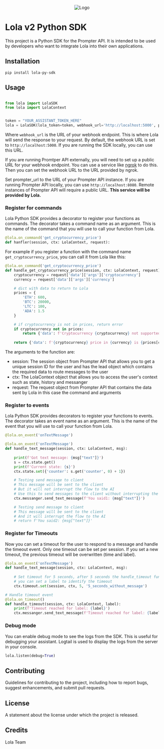 
<p align="center">
  <img src="https://firebasestorage.googleapis.com/v0/b/numichat.appspot.com/o/Perf_Lola%2BH.way%20banner.png?alt=media&token=8a0dac42-1f76-4754-ac9c-40a93ba02125" alt="Logo">
</p>



# Lola v2 Python SDK

This project is a Python SDK for the Prompter API. It is intended to be used by developers who want to integrate Lola into their own applications.

## Installation

``` pip install lola-py-sdk ```

## Usage

```python

from lola import LolaSDK
from lola import LolaContext


token = "YOUR_ASSISTANT_TOKEN_HERE"
lola = LolaSDK(lola_token=token, webhook_url='http://localhost:5000', promter_url="PROMPTER_API_URL_HERE")
```

Where `webhook_url` is the URL of your webhook endpoint. This is where Lola will send the response to your request.
By default, the webhook URL is set to `http://localhost:5000`. If you are running the SDK locally, you can use this URL.

If you are running Promtper API externally, you will need to set up a public URL for your webhook endpoint. You can use a service like [ngrok](https://ngrok.com/) to do this. Then you can set the webhook URL to the URL provided by ngrok.

Set prompter_url to the URL of your Prompter API instance. If you are running Prompter API locally, you can use `http://localhost:8080`. Remote instances of Prompter API will require a public URL. **This service will be provided by Lola.**


### Register for commands

Lola Python SDK provides a decorator to register your functions as commands. The decorator takes a command name as an argument. This is the name of the command that you will use to call your function from Lola.

```python
@lola.on_command('get_cryptocurrency_price')
def hanfler(session, ctx: LolaContext, request):
```


For example if you register a function with the command name `get_cryptocurrency_price`, you can call it from Lola like this:

```python
@lola.on_command('get_cryptocurrency_price')
def handle_get_cryptocurrency_price(session, ctx: LolaContext, request):
    cryptocurrency = request['data']['args']['cryptocurrency']
    currency = request['data']['args']['currency']

    # dict with data to return to Lola
    prices = {
        'ETH': 600,
        'BTC': 20000,
        'LTC': 100,
        'ADA': 1.5        
    }

    # if cryptocurrency is not in prices, return error
    if cryptocurrency not in prices:
        return {'data': f'Cryptocurrency {cryptocurrency} not supported'}
    
    return {'data': f'{cryptocurrency} price in {currency} is {prices[cryptocurrency]}'}

```

The arguments to the function are:
 - session: The session object from Prompter API that allows you to get a unique session ID for the user and has the lead object which contains the required data to route messages to the user
 - ctx: The LolaContext object that allows you to access the user's context such as state, history and messanger
 - request: The request object from Prompter API that contains the data sent by Lola in this case the command and arguments


### Register to events

Lola Python SDK provides decorators to register your functions to events. The decorator takes an event name as an argument. This is the name of the event that you will use to call your function from Lola.

```python
@lola.on_event('onTextMessage')
```

```python 
@lola.on_event('onTextMessage')
def handle_text_message(session, ctx: LolaContext, msg):
    
    print(f'Got text message: {msg["text"]}')
    s = ctx.state.get()
    print(f'Current state: {s}')
    ctx.state.set({'counter': s.get('counter', 0) + 1})

    # Testing send message to client
    # This message will be sent to the client
    # But it will not interrupt the flow to the AI
    # Use this to send messages to the client without interrupting the flow
    ctx.messanger.send_text_message(f'You said1: {msg["text"]}') 

    # Testing send message to client
    # This message will be sent to the client
    # And it will interrupt the flow to the AI
    # return f'You said2: {msg["text"]}'
```

### Register for Timeouts

Now you can set a timeout for the user to respond to a message and handle the timeout event. Only one timeout can be set per session. If you set a new timeout, the previous timeout will be overwritten (time and label).

```python
@lola.on_event('onTextMessage')
def handle_text_message(session, ctx: LolaContext, msg):
    
    # Set timeout for 5 seconds, after 5 seconds the handle_timeout function will be called
    # you can set a label to identify the timeout
    ctx.timeout.set(session, ctx, 5, '5_seconds_without_message')

# Handle timeout event
@lola.on_timeout()
def handle_timeout(session, ctx: LolaContext, label):
    print(f'Timeout reached for label: {label}')
    ctx.messanger.send_text_message(f'Timeout reached for label: {label}')

```


### Debug mode

You can enable debug mode to see the logs from the SDK. This is useful for debugging your assistant. Logtail is used to display the logs from the server in your console.

```python
lola.listen(debug=True)
```


## Contributing

Guidelines for contributing to the project, including how to report bugs, suggest enhancements, and submit pull requests.

## License

A statement about the license under which the project is released.

## Credits

Lola Team
